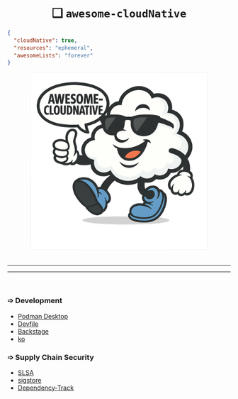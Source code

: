 <h1 align="center">❑ <code>awesome-cloudNative</code></h1>


```json
{
  "cloudNative": true,
  "resources": "ephemeral",
  "awesomeLists": "forever"
}
```
<p align="center"> <img src="assets/logoSunny.png" alt="Awesome Cloud Mascot" width="400"/><br><br> </p>

---
---

<br>

### ➩ Development 

- [Podman Desktop](https://github.com/podman-desktop/podman-desktop.git)
- [Devfile](https://github.com/devfile/api.git)
- [Backstage](https://github.com/backstage/backstage.git)
- [ko](https://github.com/ko-build/ko.git)


### ➩ Supply Chain Security

- [SLSA](https://github.com/slsa-framework/slsa.git)
- [sigstore](https://github.com/sigstore/cosign.git)
- [Dependency-Track](https://github.com/DependencyTrack/dependency-track.git)

